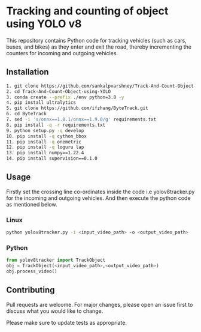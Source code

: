 # Tracking and counting of object using YOLO v8

This repository contains Python code for tracking vehicles (such as cars, buses, and bikes) as they enter and exit the road, thereby incrementing the counters for incoming and outgoing vehicles.

## Installation

```bash
1. git clone https://github.com/sankalpvarshney/Track-And-Count-Object-using-YOLO.git
2. cd Track-And-Count-Object-using-YOLO
3. conda create --prefix ./env python=3.8 -y
4. pip install ultralytics
5. git clone https://github.com/ifzhang/ByteTrack.git
6. cd ByteTrack
7. sed -i 's/onnx==1.8.1/onnx==1.9.0/g' requirements.txt
8. pip install -q -r requirements.txt
9. python setup.py -q develop
10. pip install -q cython_bbox
11. pip install -q onemetric
12. pip install -q loguru lap
13. pip install numpy==1.22.4
14. pip install supervision==0.1.0
```

## Usage

Firstly set the crossing line co-ordinates inside the code i.e yolov8tracker.py for the incoming and outgoing vehicles. And then execute the python code as mentioned below.
### Linux

```bash
python yolov8tracker.py -i <input_video_path> -o <output_video_path>
```

### Python

```python
from yolov8tracker import TrackObject
obj = TrackObject(<input_video_path>,<output_video_path>)
obj.process_video()
```

## Contributing

Pull requests are welcome. For major changes, please open an issue first
to discuss what you would like to change.

Please make sure to update tests as appropriate.

